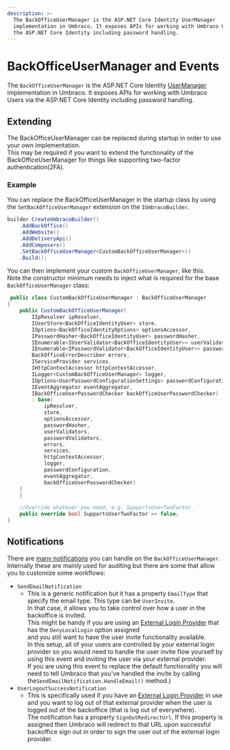 ```yaml
---
description: >-
  The BackOfficeUserManager is the ASP.NET Core Identity UserManager
  implementation in Umbraco. It exposes APIs for working with Umbraco User's via
  the ASP.NET Core Identity including password handling.
---
```


# BackOfficeUserManager and Events

The `BackOfficeUserManager` is the ASP.NET Core Identity [UserManager](https://docs.microsoft.com/en-us/dotnet/api/microsoft.aspnetcore.identity.usermanager-1) implementation in Umbraco. It exposes APIs for working with Umbraco Users via the ASP.NET Core Identity including password handling.

## Extending

The BackOfficeUserManager can be replaced during startup in order to use your own implementation.\
This may be required if you want to extend the functionality of the BackOfficeUserManager for things like supporting two-factor authentication(2FA).

### Example

You can replace the BackOfficeUserManager in the startup class by using the `SetBackOfficeUserManager` extension on the `IUmbracoBuilder`.

```csharp
builder.CreateUmbracoBuilder()
    .AddBackOffice()
    .AddWebsite()
    .AddDeliveryApi()
    .AddComposers()
    .SetBackOfficeUserManager<CustomBackOfficeUserManager>()
    .Build();
```

You can then implement your custom `BackOfficeUserManager`, like this.\
Note the constructor minimum needs to inject what is required for the base `BackOfficeUserManager` class:

```csharp
 public class CustomBackOfficeUserManager : BackOfficeUserManager
{
    public CustomBackOfficeUserManager(
        IIpResolver ipResolver,
        IUserStore<BackOfficeIdentityUser> store,
        IOptions<BackOfficeIdentityOptions> optionsAccessor,
        IPasswordHasher<BackOfficeIdentityUser> passwordHasher,
        IEnumerable<IUserValidator<BackOfficeIdentityUser>> userValidators,
        IEnumerable<IPasswordValidator<BackOfficeIdentityUser>> passwordValidators,
        BackOfficeErrorDescriber errors,
        IServiceProvider services,
        IHttpContextAccessor httpContextAccessor,
        ILogger<CustomBackOfficeUserManager> logger,
        IOptions<UserPasswordConfigurationSettings> passwordConfiguration,
        IEventAggregator eventAggregator,
        IBackOfficeUserPasswordChecker backOfficeUserPasswordChecker)
        : base(
            ipResolver,
            store,
            optionsAccessor,
            passwordHasher,
            userValidators,
            passwordValidators,
            errors,
            services,
            httpContextAccessor,
            logger,
            passwordConfiguration,
            eventAggregator,
            backOfficeUserPasswordChecker)
    {
    }

    //Override whatever you need, e.g. SupportsUserTwoFactor.
    public override bool SupportsUserTwoFactor => false;
}
```

## Notifications

There are [many notifications](https://apidocs.umbraco.com/v13/csharp/api/Umbraco.Cms.Web.Common.Security.BackOfficeUserManager.html) you can handle on the `BackOfficeUserManager`.\
Internally these are mainly used for auditing but there are some that allow you to customize some workflows:

* `SendEmailNotification`
  * This is a generic notification but it has a property `EmailType` that specify the email type. This type can be `UserInvite`.\
    In that case, it allows you to take control over how a user in the backoffice is invited.\
    This might be handy if you are using an [External Login Provider](external-login-providers.md) that has the `DenyLocalLogin` option assigned\
    and you still want to have the user invite functionality available.\
    In this setup, all of your users are controlled by your external login provider so you would need to handle the user invite flow yourself by using this event and inviting the user via your external provider.\
    If you are using this event to replace the default functionality you will need to tell Umbraco that you've handled the invite by calling the`SendEmailNotification.HandleEmail()` method.)
* `UserLogoutSuccessNotification`
  * This is specifically used if you have an [External Login Provider](external-login-providers.md) in use\
    and you want to log out of that external provider when the user is logged out of the backoffice (that is log out of everywhere).\
    The notification has a property `SignOutRedirectUrl`. If this property is assigned then Umbraco will redirect to that URL upon successful\
    backoffice sign out in order to sign the user out of the external login provider.

